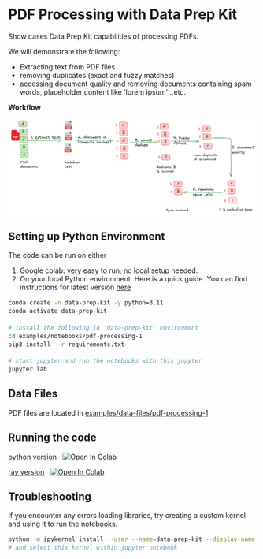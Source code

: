 # PDF Processing with Data Prep Kit

Show cases Data Prep Kit capabilities of processing PDFs.

We will demonstrate the following:

- Extracting text from PDF files
- removing duplicates (exact and fuzzy matches)
- accessing document quality and removing documents containing spam words, placeholder content like 'lorem ipsum' ..etc.

**Workflow**

![](images/data-prep-kit-3-workflow.png)

## Setting up Python Environment

The code can be run on either 

1.  Google colab: very easy to run; no local setup needed.
2.  On your local Python environment.  Here is a quick guide.  You can  find instructions for latest version [here](../../../README.md#-getting-started)

```bash
conda create -n data-prep-kit -y python=3.11
conda activate data-prep-kit

# install the following in 'data-prep-kit' environment
cd examples/notebooks/pdf-processing-1
pip3 install  -r requirements.txt

# start jupyter and run the notebooks with this jupyter
jupyter lab
```

## Data Files

PDF files are located in [examples/data-files/pdf-processing-1](../../data-files/pdf-processing-1/)

## Running the code

[python version](pdf_processing_1_python.ipynb)  &nbsp;    [![Open In Colab](https://colab.research.google.com/assets/colab-badge.svg)](https://colab.research.google.com/github/IBM/data-prep-kit/blob/dev/examples/notebooks/pdf-processing-1/pdf_processing_1_python.ipynb)

[ray version](pdf_processing_1_ray.ipynb)  &nbsp;   [![Open In Colab](https://colab.research.google.com/assets/colab-badge.svg)](https://colab.research.google.com/github/IBM/data-prep-kit/blob/dev/examples/notebooks/pdf-processing-1/pdf_processing_1_ray.ipynb)

## Troubleshooting

If you encounter any errors loading libraries, try creating a custom kernel and using it to run the notebooks.

```bash
python -m ipykernel install --user --name=data-prep-kit --display-name "dataprepkit"
# and select this kernel within jupyter notebook
```


